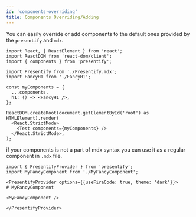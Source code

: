 ```yaml
---
id: 'components-overriding'
title: Components Overriding/Adding
---
```


You can easily override or add components to the default ones provided by the `presentify` and `mdx`.

```tsx
import React, { ReactElement } from 'react';
import ReactDOM from 'react-dom/client';
import { components } from 'presentify';

import Presentify from './Presentify.mdx';
import FancyH1 from './FancyH1';

const myComponents = {
  ...components,
  h1: () => <FancyH1 />,
};

ReactDOM.createRoot(document.getElementById('root') as HTMLElement).render(
  <React.StrictMode>
    <Test components={myComponents} />
  </React.StrictMode>,
);
```

if your components is not a part of mdx syntax you can use it as a regular component in `.mdx` file.

```mdx
import { PresentifyProvider } from 'presentify';
import MyFancyComponent from './MyFancyComponent';

<PresentifyProvider options={{useFiraCode: true, theme: 'dark'}}>
# MyFancyComponent

<MyFancyComponent />

</PresentifyProvider>
```

